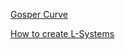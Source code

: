 [Gosper Curve](https://forums.odforce.net/topic/22687-gosper-curve/?tab=comments#comment-134461)

[How to create L-Systems](https://www.houdinikitchen.net/2019/12/21/how-to-create-l-systems/)
